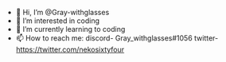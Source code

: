 - 👋 Hi, I’m @Gray-withglasses
- 👀 I’m interested in coding
- 🌱 I’m currently learning to coding
- 📫 How to reach me: discord- Gray_withglasses#1056 twitter- https://twitter.com/nekosixtyfour

<!---
Gray-withglasses/Gray-withglasses is a ✨ special ✨ repository because its `README.md` (this file) appears on your GitHub profile.
You can click the Preview link to take a look at your changes.
--->
